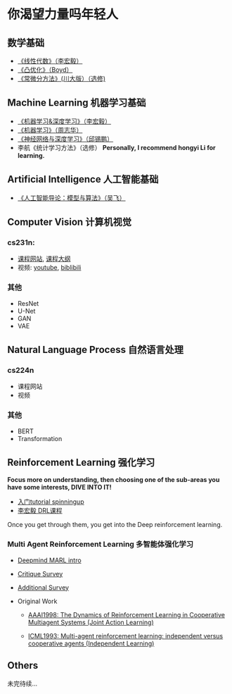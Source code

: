 # 你渴望力量吗年轻人

## 数学基础
- [《线性代数》（李宏毅）](https://www.youtube.com/watch?v=uUrt8xgdMbs&list=PLJV_el3uVTsNmr39gwbyV-0KjULUsN7fW)
- [《凸优化》（Boyd）](https://www.bilibili.com/video/BV1iW411U7GF?from=search&seid=3670242072718743569)
- [《常微分方法》(川大版）（选修)](https://www.bilibili.com/video/BV1bx411s7pb?from=search&seid=18075226513527190717)

## Machine Learning 机器学习基础

- [《机器学习&深度学习》（李宏毅）](https://www.youtube.com/playlist?list=PLJV_el3uVTsPy9oCRY30oBPNLCo89yu49)
- [《机器学习》（周志华）](https://www.bilibili.com/video/BV1wx411o7CK?p=1)
- [《神经网络与深度学习》（邱锡鹏）](https://github.com/nndl/nndl.github.io)
- 李航《统计学习方法》（选修）
**Personally, I recommend hongyi Li for learning.**

## Artificial Intelligence 人工智能基础
- [《人工智能导论：模型与算法》（吴飞）](https://www.bilibili.com/video/BV1c7411n7EY?from=search&seid=84583583840456822)

## Computer Vision 计算机视觉

### cs231n: 

- [课程网站](http://cs231n.stanford.edu/), [课程大纲](http://cs231n.stanford.edu/syllabus.html)
- 视频: [youtube](https://www.youtube.com/watch?v=vT1JzLTH4G4&list=RDCMUCdKG2JnvPu6mY1NDXYFfN0g&start_radio=1&t=4), [biblibili](https://www.bilibili.com/video/BV1Dx411n7UE)

### 其他

- ResNet
- U-Net
- GAN
- VAE

## Natural Language Process 自然语言处理

### cs224n

- 课程网站
- 视频

### 其他

- BERT
- Transformation

## Reinforcement Learning 强化学习
**Focus more on understanding, then choosing one of the sub-areas you have some interests, DIVE INTO IT!**

- [入门tutorial spinningup](https://spinningup.openai.com/en/latest/)
- [李宏毅 DRL课程](https://www.youtube.com/playlist?list=PLJV_el3uVTsODxQFgzMzPLa16h6B8kWM_)

Once you get through them, you get into the Deep reinforcement learning.

### Multi Agent Reinforcement Learning 多智能体强化学习

- [Deepmind MARL intro](https://www.youtube.com/watch?v=rbZBBTLH32o)
- [Critique Survey](https://arxiv.org/pdf/1810.05587.pdf)
- [Additional Survey](https://arxiv.org/pdf/1812.11794.pdf)

- Original Work 

  - [AAAI1998: The Dynamics of Reinforcement Learning in Cooperative Multiagent Systems (Joint Action Learning)](https://www.aaai.org/Papers/AAAI/1998/AAAI98-106.pdf)

  - [ICML1993: Multi-agent reinforcement learning: independent versus cooperative agents (Independent Learning)](http://web.media.mit.edu/~cynthiab/Readings/tan-MAS-reinfLearn.pdf)



## Others

未完待续...
